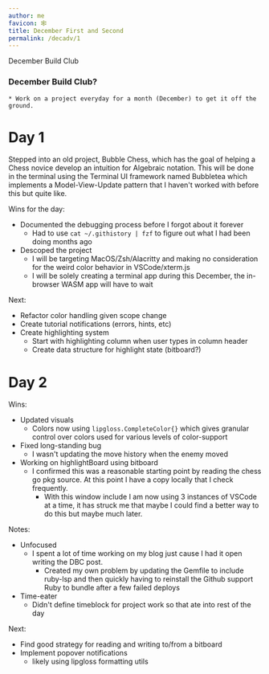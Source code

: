 ```yaml
---
author: me
favicon: 🕸️
title: December First and Second
permalink: /decadv/1
---
```


December Build Club

### December Build Club?
    * Work on a project everyday for a month (December) to get it off the ground.

# Day 1

Stepped into an old project, Bubble Chess, which has the goal of helping a Chess novice develop an intuition for Algebraic notation. This will be done in the terminal using the Terminal UI framework named Bubbletea which implements a Model-View-Update pattern that I haven't worked with before this but quite like.

Wins for the day:
* Documented the debugging process before I forgot about it forever
    * Had to use `cat ~/.githistory | fzf` to figure out what I had been doing months ago
* Descoped the project
    * I will be targeting MacOS/Zsh/Alacritty and making no consideration for the weird color behavior in VSCode/xterm.js
    * I will be solely creating a terminal app during this December, the in-browser WASM app will have to wait

Next:
* Refactor color handling given scope change
* Create tutorial notifications (errors, hints, etc)
* Create highlighting system
    * Start with highlighting column when user types in column header
    * Create data structure for highlight state (bitboard?)

# Day 2

Wins:
* Updated visuals
    * Colors now using `lipgloss.CompleteColor{}` which gives granular control over colors used for various levels of color-support
* Fixed long-standing bug
    * I wasn't updating the move history when the enemy moved
* Working on highlightBoard using bitboard
    * I confirmed this was a reasonable starting point by reading the chess go pkg source. At this point I have a copy locally that I check frequently.
        * With this window include I am now using 3 instances of VSCode at a time, it has struck me that maybe I could find a better way to do this but maybe much later.

Notes:
* Unfocused
    * I spent a lot of time working on my blog just cause I had it open writing the DBC post.
        * Created my own problem by updating the Gemfile to include ruby-lsp and then quickly having to reinstall the Github support Ruby to bundle after a few failed deploys
* Time-eater
    * Didn't define timeblock for project work so that ate into rest of the day

Next:
* Find good strategy for reading and writing to/from a bitboard
* Implement popover notifications
    * likely using lipgloss formatting utils
